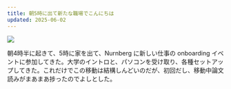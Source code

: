 ```yaml
---
title: 朝5時に出て新たな職場でこんにちは
updated: 2025-06-02
---
```

![](https://i.imgur.com/LIMpMSZ.jpeg)

朝4時半に起きて、5時に家を出て、Nurnberg に新しい仕事の onboarding イベントに参加してきた。大学のイントロと、パソコンを受け取り、各種セットアップしてきた。これだけでこの移動は結構しんどいのだが、初回だし、移動中論文読みがまあまあ捗ったのでよしとした。